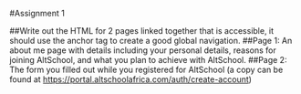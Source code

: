 #Assignment 1

##Write out the HTML for 2 pages linked together that is accessible, it should use the anchor tag to create a good global navigation.
##Page 1: An about me page with details including your personal details, reasons for joining AltSchool, and what you plan to achieve with AltSchool.
##Page 2: The form you filled out while you registered for AltSchool (a copy can be found at https://portal.altschoolafrica.com/auth/create-account)
